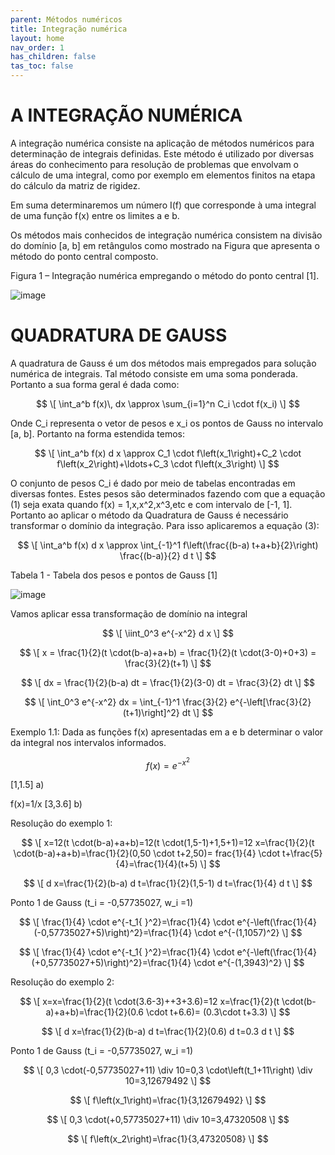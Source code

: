 ```yaml
---
parent: Métodos numéricos
title: Integração numérica
layout: home
nav_order: 1
has_children: false
tas_toc: false
---
```


<!--Don't delete this script-->
<script src = "https://polyfill.io/v3/polyfill.min.js?features=es6"></script>
<script id = "MathJax-script" async src="https://cdn.jsdelivr.net/npm/mathjax@3/es5/tex-mml-chtml.js"></script>
<!--Don't delete this script-->

# A INTEGRAÇÃO NUMÉRICA


A integração numérica consiste na aplicação de métodos numéricos para determinação de integrais definidas.
Este método é utilizado por diversas áreas do conhecimento para resolução de problemas que envolvam o cálculo de uma integral, como por exemplo em elementos finitos na etapa do cálculo da matriz de rigidez.


Em suma determinaremos um número I(f) que corresponde à uma integral de uma função f(x) entre os limites a e b.


Os métodos mais conhecidos de integração numérica consistem na divisão do domínio [a, b] em retângulos como mostrado na Figura que apresenta o método do ponto central composto.

Figura 1 – Integração numérica empregando o método do ponto central [1].

![image](https://github.com/user-attachments/assets/674c54ee-6546-480b-a293-18263043e172)

# QUADRATURA DE GAUSS


A quadratura de Gauss é um dos métodos mais empregados para solução numérica de integrais. Tal método consiste em uma soma ponderada. Portanto a sua forma geral é dada como:

$$
\[
\int_a^b f(x)\, dx \approx \sum_{i=1}^n C_i \cdot f(x_i)
\]
$$


Onde C_i representa o vetor de pesos e x_i os pontos de Gauss no intervalo [a, b]. Portanto na forma estendida temos:

$$
\[
\int_a^b f(x) d x \approx C_1 \cdot f\left(x_1\right)+C_2 \cdot f\left(x_2\right)+\ldots+C_3 \cdot f\left(x_3\right)
\]
$$ 

O conjunto de pesos C_i é dado por meio de tabelas encontradas em diversas fontes. Estes pesos são determinados fazendo com que a equação (1) seja exata quando f(x) = 1,x,x^2,x^3,etc e com intervalo de [-1, 1]. Portanto ao aplicar o método da Quadratura de Gauss é necessário transformar o domínio da integração. Para isso aplicaremos a equação (3):


$$
\[
\int_a^b f(x) d x \approx \int_{-1}^1 f\left(\frac{(b-a) t+a+b}{2}\right) \frac{(b-a)}{2} d t
\]
$$ 

Tabela 1 - Tabela dos pesos e pontos de Gauss [1]
                  
  ![image](https://github.com/user-attachments/assets/a2ade9b9-3a69-4ba2-a24c-f4afc4db60bd)

Vamos aplicar essa transformação de domínio na integral 

$$
\[
\iint_0^3 e^{-x^2} d x 
\]
 $$ 



$$
\[
x = \frac{1}{2}(t \cdot(b-a)+a+b) = \frac{1}{2}(t \cdot(3-0)+0+3) = \frac{3}{2}(t+1)
\]
$$


$$
\[
dx = \frac{1}{2}(b-a) dt = \frac{1}{2}(3-0) dt = \frac{3}{2} dt
\]
$$

$$
\[
\int_0^3 e^{-x^2} dx = \int_{-1}^1 \frac{3}{2} e^{-\left[\frac{3}{2}(t+1)\right]^2} dt
\]
 $$ 


 Exemplo 1.1: Dada as funções f(x) apresentadas em a e b determinar o valor da integral nos intervalos informados.



 
$$
f(x) = e^{-x^2}
$$

 [1,1.5]   a)


f(x)=1/x [3,3.6] b)

Resolução do exemplo 1:


$$
\[
 x=12(t \cdot(b-a)+a+b)=12(t \cdot(1,5-1)+1,5+1)=12 x=\frac{1}{2}(t \cdot(b-a)+a+b)=\frac{1}{2}(0,50 \cdot t+2,50)= frac{1}{4} \cdot t+\frac{5}{4}=\frac{1}{4}(t+5) 
 \]
 $$

 $$
\[
d x=\frac{1}{2}(b-a) d t=\frac{1}{2}(1,5-1) d t=\frac{1}{4} d t 
 \]
$$

Ponto 1 de Gauss (t_i = -0,57735027, w_i =1) 

$$
\[
\frac{1}{4} \cdot e^{-t_1{ }^2}=\frac{1}{4} \cdot e^{-\left(\frac{1}{4}(-0,57735027+5)\right)^2}=\frac{1}{4} \cdot e^{-(1,1057)^2} 
 \]
 $$

 $$
\[
\frac{1}{4} \cdot e^{-t_1{ }^2}=\frac{1}{4} \cdot e^{-\left(\frac{1}{4}(+0,57735027+5)\right)^2}=\frac{1}{4} \cdot e^{-(1,3943)^2}
 \]
$$

Resolução do exemplo 2:

$$
\[
x=x=\frac{1}{2}(t \cdot(3.6-3)++3+3.6)=12 x=\frac{1}{2}(t \cdot(b-a)+a+b)=\frac{1}{2}(0.6 \cdot t+6.6)= (0.3\cdot t+3.3) 
 \]
 $$

 $$
\[
d x=\frac{1}{2}(b-a) d t=\frac{1}{2}(0.6) d t=0.3 d t 
 \]
$$

Ponto 1 de Gauss (t_i = -0,57735027, w_i =1) 

$$
\[
0,3 \cdot(-0,57735027+11) \div 10=0,3 \cdot\left(t_1+11\right) \div 10=3,12679492 
 \]
 $$

 $$
\[
f\left(x_1\right)=\frac{1}{3,12679492} 
 \]
 $$

 $$
\[
0,3 \cdot(+0,57735027+11) \div 10=3,47320508 
 \]
 $$

 $$
\[
f\left(x_2\right)=\frac{1}{3,47320508}
 \]
$$

